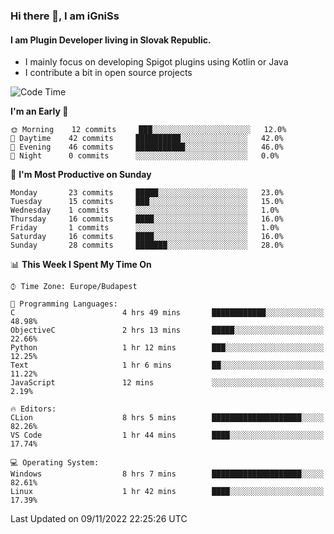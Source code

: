 ### Hi there 👋, I am iGniSs

#### I am Plugin Developer living in Slovak Republic.
- I mainly focus on developing Spigot plugins using Kotlin or Java
- I contribute a bit in open source projects

<!--START_SECTION:waka-->
![Code Time](http://img.shields.io/badge/Code%20Time-958%20hrs%2045%20mins-blue)

**I'm an Early 🐤** 

```text
🌞 Morning    12 commits     ███░░░░░░░░░░░░░░░░░░░░░░   12.0% 
🌆 Daytime    42 commits     ██████████░░░░░░░░░░░░░░░   42.0% 
🌃 Evening    46 commits     ███████████░░░░░░░░░░░░░░   46.0% 
🌙 Night      0 commits      ░░░░░░░░░░░░░░░░░░░░░░░░░   0.0%

```
📅 **I'm Most Productive on Sunday** 

```text
Monday       23 commits     █████░░░░░░░░░░░░░░░░░░░░   23.0% 
Tuesday      15 commits     ███░░░░░░░░░░░░░░░░░░░░░░   15.0% 
Wednesday    1 commits      ░░░░░░░░░░░░░░░░░░░░░░░░░   1.0% 
Thursday     16 commits     ████░░░░░░░░░░░░░░░░░░░░░   16.0% 
Friday       1 commits      ░░░░░░░░░░░░░░░░░░░░░░░░░   1.0% 
Saturday     16 commits     ████░░░░░░░░░░░░░░░░░░░░░   16.0% 
Sunday       28 commits     ███████░░░░░░░░░░░░░░░░░░   28.0%

```


📊 **This Week I Spent My Time On** 

```text
⌚︎ Time Zone: Europe/Budapest

💬 Programming Languages: 
C                        4 hrs 49 mins       ████████████░░░░░░░░░░░░░   48.98% 
ObjectiveC               2 hrs 13 mins       █████░░░░░░░░░░░░░░░░░░░░   22.66% 
Python                   1 hr 12 mins        ███░░░░░░░░░░░░░░░░░░░░░░   12.25% 
Text                     1 hr 6 mins         ██░░░░░░░░░░░░░░░░░░░░░░░   11.22% 
JavaScript               12 mins             ░░░░░░░░░░░░░░░░░░░░░░░░░   2.19%

🔥 Editors: 
CLion                    8 hrs 5 mins        ████████████████████░░░░░   82.26% 
VS Code                  1 hr 44 mins        ████░░░░░░░░░░░░░░░░░░░░░   17.74%

💻 Operating System: 
Windows                  8 hrs 7 mins        ████████████████████░░░░░   82.61% 
Linux                    1 hr 42 mins        ████░░░░░░░░░░░░░░░░░░░░░   17.39%

```


 Last Updated on 09/11/2022 22:25:26 UTC
<!--END_SECTION:waka-->